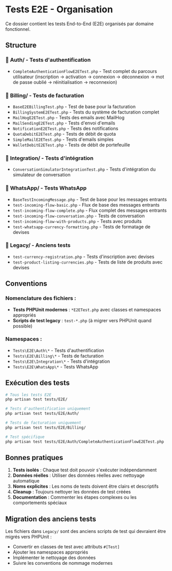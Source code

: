 # Tests E2E - Organisation

Ce dossier contient les tests End-to-End (E2E) organisés par domaine fonctionnel.

## Structure

### 📁 **Auth/** - Tests d'authentification
- `CompleteAuthenticationFlowE2ETest.php` - Test complet du parcours utilisateur (inscription → activation → connexion → déconnexion → mot de passe oublié → réinitialisation → reconnexion)

### 📁 **Billing/** - Tests de facturation
- `BaseE2EBillingTest.php` - Test de base pour la facturation
- `BillingSystemE2ETest.php` - Tests du système de facturation complet
- `MailHogE2ETest.php` - Tests des emails avec MailHog
- `MailSendingE2ETest.php` - Tests d'envoi d'emails
- `NotificationE2ETest.php` - Tests des notifications
- `QuotaDebitE2ETest.php` - Tests de débit de quota
- `SimpleMailE2ETest.php` - Tests d'emails simples
- `WalletDebitE2ETest.php` - Tests de débit de portefeuille

### 📁 **Integration/** - Tests d'intégration
- `ConversationSimulatorIntegrationTest.php` - Tests d'intégration du simulateur de conversation

### 📁 **WhatsApp/** - Tests WhatsApp
- `BaseTestIncomingMessage.php` - Test de base pour les messages entrants
- `test-incoming-flow-basic.php` - Flux de base des messages entrants
- `test-incoming-flow-complete.php` - Flux complet des messages entrants
- `test-incoming-flow-conversation.php` - Tests de conversation
- `test-incoming-flow-with-products.php` - Tests avec produits
- `test-whatsapp-currency-formatting.php` - Tests de formatage de devises

### 📁 **Legacy/** - Anciens tests
- `test-currency-registration.php` - Tests d'inscription avec devises
- `test-product-listing-currencies.php` - Tests de liste de produits avec devises

## Conventions

### Nomenclature des fichiers :
- **Tests PHPUnit modernes** : `*E2ETest.php` avec classes et namespaces appropriés
- **Scripts de test legacy** : `test-*.php` (à migrer vers PHPUnit quand possible)

### Namespaces :
- `Tests\E2E\Auth\*` - Tests d'authentification  
- `Tests\E2E\Billing\*` - Tests de facturation
- `Tests\E2E\Integration\*` - Tests d'intégration
- `Tests\E2E\WhatsApp\*` - Tests WhatsApp

## Exécution des tests

```bash
# Tous les tests E2E
php artisan test tests/E2E/

# Tests d'authentification uniquement
php artisan test tests/E2E/Auth/

# Tests de facturation uniquement
php artisan test tests/E2E/Billing/

# Test spécifique
php artisan test tests/E2E/Auth/CompleteAuthenticationFlowE2ETest.php
```

## Bonnes pratiques

1. **Tests isolés** : Chaque test doit pouvoir s'exécuter indépendamment
2. **Données réelles** : Utiliser des données réelles avec nettoyage automatique
3. **Noms explicites** : Les noms de tests doivent être clairs et descriptifs
4. **Cleanup** : Toujours nettoyer les données de test créées
5. **Documentation** : Commenter les étapes complexes ou les comportements spéciaux

## Migration des anciens tests

Les fichiers dans `Legacy/` sont des anciens scripts de test qui devraient être migrés vers PHPUnit :
- Convertir en classes de test avec attributs `#[Test]`
- Ajouter les namespaces appropriés
- Implémenter le nettoyage des données
- Suivre les conventions de nommage modernes